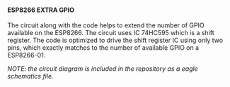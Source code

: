 #### ESP8266 EXTRA GPIO
The circuit along with the code helps to extend the number of GPIO available on the ESP8266. The circuit uses IC 74HC595 which is a shift register. The code is optimized to drive the shift register IC using only two pins, which exactly matches to the number of available GPIO on a ESP8266-01.

*NOTE: the circuit diagram is included in the repository as a eagle schematics file.*
